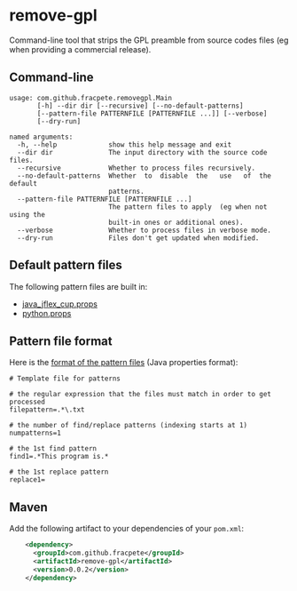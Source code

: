 # remove-gpl
Command-line tool that strips the GPL preamble from source codes files (eg when providing a commercial release).

## Command-line
```
usage: com.github.fracpete.removegpl.Main
       [-h] --dir dir [--recursive] [--no-default-patterns]
       [--pattern-file PATTERNFILE [PATTERNFILE ...]] [--verbose]
       [--dry-run]

named arguments:
  -h, --help             show this help message and exit
  --dir dir              The input directory with the source code files.
  --recursive            Whether to process files recursively.
  --no-default-patterns  Whether  to  disable  the   use   of  the  default
                         patterns.
  --pattern-file PATTERNFILE [PATTERNFILE ...]
                         The pattern files to apply  (eg when not using the
                         built-in ones or additional ones).
  --verbose              Whether to process files in verbose mode.
  --dry-run              Files don't get updated when modified.
```

## Default pattern files

The following pattern files are built in:

* [java_jflex_cup.props](src/main/resources/com/github/fracpete/removegpl/java_jflex_cup.props) 
* [python.props](src/main/resources/com/github/fracpete/removegpl/python.props) 


## Pattern file format

Here is the [format of the pattern files](src/main/resources/com/github/fracpete/removegpl/template.props) 
(Java properties format):

```properties
# Template file for patterns

# the regular expression that the files must match in order to get processed
filepattern=.*\.txt

# the number of find/replace patterns (indexing starts at 1)
numpatterns=1

# the 1st find pattern
find1=.*This program is.*

# the 1st replace pattern
replace1=
```

## Maven

Add the following artifact to your dependencies of your `pom.xml`:

```xml
    <dependency>
      <groupId>com.github.fracpete</groupId>
      <artifactId>remove-gpl</artifactId>
      <version>0.0.2</version>
    </dependency>
```
